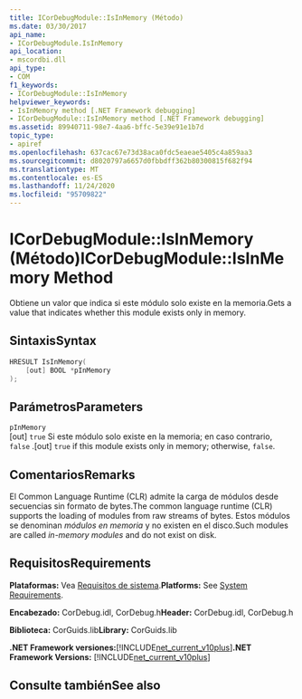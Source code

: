 ```yaml
---
title: ICorDebugModule::IsInMemory (Método)
ms.date: 03/30/2017
api_name:
- ICorDebugModule.IsInMemory
api_location:
- mscordbi.dll
api_type:
- COM
f1_keywords:
- ICorDebugModule::IsInMemory
helpviewer_keywords:
- IsInMemory method [.NET Framework debugging]
- ICorDebugModule::IsInMemory method [.NET Framework debugging]
ms.assetid: 89940711-98e7-4aa6-bffc-5e39e91e1b7d
topic_type:
- apiref
ms.openlocfilehash: 637cac67e73d38aca0fdc5eaeae5405c4a859aa3
ms.sourcegitcommit: d8020797a6657d0fbbdff362b80300815f682f94
ms.translationtype: MT
ms.contentlocale: es-ES
ms.lasthandoff: 11/24/2020
ms.locfileid: "95709822"
---
```

# <a name="icordebugmoduleisinmemory-method"></a><span data-ttu-id="299de-102">ICorDebugModule::IsInMemory (Método)</span><span class="sxs-lookup"><span data-stu-id="299de-102">ICorDebugModule::IsInMemory Method</span></span>

<span data-ttu-id="299de-103">Obtiene un valor que indica si este módulo solo existe en la memoria.</span><span class="sxs-lookup"><span data-stu-id="299de-103">Gets a value that indicates whether this module exists only in memory.</span></span>  
  
## <a name="syntax"></a><span data-ttu-id="299de-104">Sintaxis</span><span class="sxs-lookup"><span data-stu-id="299de-104">Syntax</span></span>  
  
```cpp  
HRESULT IsInMemory(  
    [out] BOOL *pInMemory  
);  
```  
  
## <a name="parameters"></a><span data-ttu-id="299de-105">Parámetros</span><span class="sxs-lookup"><span data-stu-id="299de-105">Parameters</span></span>  

 `pInMemory`  
 <span data-ttu-id="299de-106">[out] `true` Si este módulo solo existe en la memoria; en caso contrario, `false` .</span><span class="sxs-lookup"><span data-stu-id="299de-106">[out] `true` if this module exists only in memory; otherwise, `false`.</span></span>  
  
## <a name="remarks"></a><span data-ttu-id="299de-107">Comentarios</span><span class="sxs-lookup"><span data-stu-id="299de-107">Remarks</span></span>  

 <span data-ttu-id="299de-108">El Common Language Runtime (CLR) admite la carga de módulos desde secuencias sin formato de bytes.</span><span class="sxs-lookup"><span data-stu-id="299de-108">The common language runtime (CLR) supports the loading of modules from raw streams of bytes.</span></span> <span data-ttu-id="299de-109">Estos módulos se denominan *módulos en memoria* y no existen en el disco.</span><span class="sxs-lookup"><span data-stu-id="299de-109">Such modules are called *in-memory modules* and do not exist on disk.</span></span>  
  
## <a name="requirements"></a><span data-ttu-id="299de-110">Requisitos</span><span class="sxs-lookup"><span data-stu-id="299de-110">Requirements</span></span>  

 <span data-ttu-id="299de-111">**Plataformas:** Vea [Requisitos de sistema](../../get-started/system-requirements.md).</span><span class="sxs-lookup"><span data-stu-id="299de-111">**Platforms:** See [System Requirements](../../get-started/system-requirements.md).</span></span>  
  
 <span data-ttu-id="299de-112">**Encabezado:** CorDebug.idl, CorDebug.h</span><span class="sxs-lookup"><span data-stu-id="299de-112">**Header:** CorDebug.idl, CorDebug.h</span></span>  
  
 <span data-ttu-id="299de-113">**Biblioteca:** CorGuids.lib</span><span class="sxs-lookup"><span data-stu-id="299de-113">**Library:** CorGuids.lib</span></span>  
  
 <span data-ttu-id="299de-114">**.NET Framework versiones:**[!INCLUDE[net_current_v10plus](../../../../includes/net-current-v10plus-md.md)]</span><span class="sxs-lookup"><span data-stu-id="299de-114">**.NET Framework Versions:** [!INCLUDE[net_current_v10plus](../../../../includes/net-current-v10plus-md.md)]</span></span>  
  
## <a name="see-also"></a><span data-ttu-id="299de-115">Consulte también</span><span class="sxs-lookup"><span data-stu-id="299de-115">See also</span></span>
